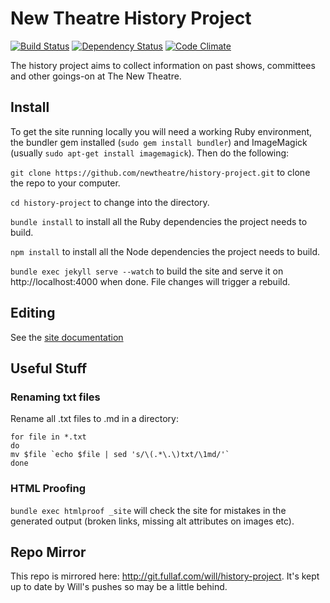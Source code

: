 # New Theatre History Project

[![Build Status](https://travis-ci.org/newtheatre/history-project.svg?branch=master)](https://travis-ci.org/newtheatre/history-project)
[![Dependency Status](https://gemnasium.com/newtheatre/history-project.svg)](https://gemnasium.com/newtheatre/history-project)
[![Code Climate](https://codeclimate.com/github/newtheatre/history-project/badges/gpa.svg)](https://codeclimate.com/github/newtheatre/history-project)

The history project aims to collect information on past shows, committees and other goings-on at The New Theatre.


## Install

To get the site running locally you will need a working Ruby environment, the bundler gem installed (`sudo gem install bundler`) and ImageMagick (usually `sudo apt-get install imagemagick`). Then do the following:

`git clone https://github.com/newtheatre/history-project.git` to clone the repo to your computer.

`cd history-project` to change into the directory.

`bundle install` to install all the Ruby dependencies the project needs to build.

`npm install` to install all the Node dependencies the project needs to build.

`bundle exec jekyll serve --watch` to build the site and serve it on http://localhost:4000 when done. File changes will trigger a rebuild.


## Editing

See the [site documentation](http://history.newtheatre.org.uk/docs/)


## Useful Stuff

### Renaming txt files

Rename all .txt files to .md in a directory:

```
for file in *.txt
do
mv $file `echo $file | sed 's/\(.*\.\)txt/\1md/'`
done
```

### HTML Proofing

`bundle exec htmlproof _site` will check the site for mistakes in the generated output (broken links, missing alt attributes on images etc).


## Repo Mirror

This repo is mirrored here: http://git.fullaf.com/will/history-project. It's kept up to date by Will's pushes so may be a little behind.
